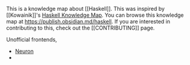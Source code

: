 This is a knowledge map about [[Haskell]]. This was inspired by [[Kowainik]]'s [Haskell Knowledge Map][]. You can browse this knowledge map at <https://publish.obsidian.md/haskell>. If you are interested in contributing to this, check out the [[CONTRIBUTING]] page.

Unofficial frontends,

- [Neuron](https://taylor.fausak.me/haskell-knowledge-base/)
- 
[Haskell Knowledge Map]: https://twitter.com/kowainik/status/1371511408198889478
